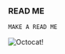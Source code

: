 ### READ ME

```python
MAKE A READ ME
```

<img src="https://random-octocat.herokuapp.com" alt="Octocat!" />
